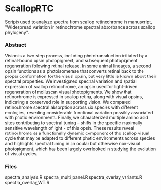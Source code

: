 # ScallopRTC
Scripts used to analyze spectra from scallop retinochrome in manuscript, "Widespread variation in retinochrome spectral absorbance across scallop phylogeny".

### Abstract
Vision is a two-step process, including phototransduction initiated by a retinal-bound opsin photopigment, and subsequent photopigment regeneration following retinal release. In some animal lineages, a second opsin functions as a photoisomerase that converts retinal back to the proper conformation for the visual opsin, but very little is known about their spectral properties. We investigated spectral variation and spatial expression of scallop retinochrome, an opsin used for light-driven regeneration of molluscan visual photopigments. We show that retinochrome is expressed in scallop retina, along with visual opsins, indicating a conserved role in supporting vision. We compared retinochrome spectral absorption across six species with different ecologies, revealing considerable functional variation possibly associated with photic environments. Finally, we characterized multiple amino acid sites contributing to spectral tuning – shifts in the specific maximally sensitive wavelength of light - of this opsin. These results reveal retinochrome as a functionally dynamic component of the scallop visual cycle that may be adapted to different photic environments across species and highlights spectral tuning in an ocular but otherwise non-visual photopigment, which has been largely overlooked in studying the evolution of visual cycles.

### Files
spectra_analysis.R
spectra_multi_panel.R
spectra_overlay_variants.R
spectra_overlay_WT.R
